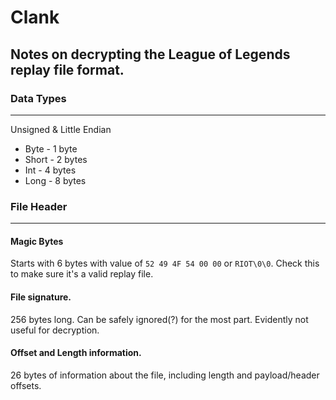 # Clank
## Notes on decrypting the League of Legends replay file format.

### Data Types
------
Unsigned & Little Endian
* Byte - 1 byte
* Short - 2 bytes
* Int - 4 bytes
* Long - 8 bytes

### File Header
------
#### Magic Bytes
Starts with 6 bytes with value of `52 49 4F 54 00 00` or `RIOT\0\0`. Check this to make sure it's a valid replay file.
#### File signature.
256 bytes long. Can be safely ignored(?) for the most part. Evidently not useful for decryption.
#### Offset and Length information.
26 bytes of information about the file, including length and payload/header offsets.
